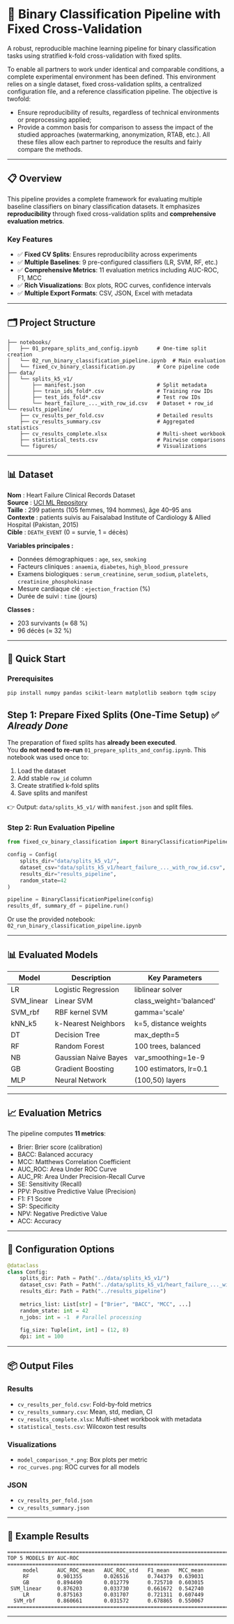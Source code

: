 # 🧪 Binary Classification Pipeline with Fixed Cross-Validation

A robust, reproducible machine learning pipeline for binary classification tasks using stratified k-fold cross-validation with fixed splits.

To enable all partners to work under identical and comparable conditions, a complete experimental environment has been defined. This environment relies on a single dataset, fixed cross-validation splits, a centralized configuration file, and a reference classification pipeline.
The objective is twofold:
- Ensure reproducibility of results, regardless of technical environments or preprocessing applied;
- Provide a common basis for comparison to assess the impact of the studied approaches (watermarking, anonymization, RTAB, etc.).
All these files allow each partner to reproduce the results and fairly compare the methods.

---

## 📋 Overview

This pipeline provides a complete framework for evaluating multiple baseline classifiers on binary classification datasets. It emphasizes **reproducibility** through fixed cross-validation splits and **comprehensive evaluation metrics**.

### Key Features
- ✅ **Fixed CV Splits**: Ensures reproducibility across experiments  
- ✅ **Multiple Baselines**: 9 pre-configured classifiers (LR, SVM, RF, etc.)  
- ✅ **Comprehensive Metrics**: 11 evaluation metrics including AUC-ROC, F1, MCC  
- ✅ **Rich Visualizations**: Box plots, ROC curves, confidence intervals  
- ✅ **Multiple Export Formats**: CSV, JSON, Excel with metadata  

---

## 🗂️ Project Structure

```
├── notebooks/
│   ├── 01_prepare_splits_and_config.ipynb      # One-time split creation
│   └── 02_run_binary_classification_pipeline.ipynb  # Main evaluation
│   └── fixed_cv_binary_classification.py       # Core pipeline code
├── data/
│   └── splits_k5_v1/
│       ├── manifest.json                       # Split metadata
│       ├── train_ids_fold*.csv                 # Training row IDs
│       ├── test_ids_fold*.csv                  # Test row IDs
│       └── heart_failure_..._with_row_id.csv   # Dataset + row_id
└── results_pipeline/
    ├── cv_results_per_fold.csv                 # Detailed results
    ├── cv_results_summary.csv                  # Aggregated statistics
    ├── cv_results_complete.xlsx                # Multi-sheet workbook
    ├── statistical_tests.csv                   # Pairwise comparisons
    └── figures/                                # Visualizations
```

---
## 📊 Dataset

**Nom** : Heart Failure Clinical Records Dataset  
**Source** : [UCI ML Repository](https://archive.ics.uci.edu/ml/datasets/Heart+failure+clinical+records)  
**Taille** : 299 patients (105 femmes, 194 hommes), âge 40–95 ans  
**Contexte** : patients suivis au Faisalabad Institute of Cardiology & Allied Hospital (Pakistan, 2015)  
**Cible** : `DEATH_EVENT` (0 = survie, 1 = décès)  

**Variables principales :**
- Données démographiques : `age`, `sex`, `smoking`  
- Facteurs cliniques : `anaemia`, `diabetes`, `high_blood_pressure`  
- Examens biologiques : `serum_creatinine`, `serum_sodium`, `platelets`, `creatinine_phosphokinase`  
- Mesure cardiaque clé : `ejection_fraction` (%)  
- Durée de suivi : `time` (jours)  

**Classes :**
- 203 survivants (≈ 68 %)  
- 96 décès (≈ 32 %)  
---
## 🚀 Quick Start

### Prerequisites
```bash
pip install numpy pandas scikit-learn matplotlib seaborn tqdm scipy
```

## Step 1: Prepare Fixed Splits (One-Time Setup) ✅ *Already Done*  

The preparation of fixed splits has **already been executed**.  
You **do not need to re-run** `01_prepare_splits_and_config.ipynb`.
This notebook was used once to:
1. Load the dataset  
2. Add stable `row_id` column  
3. Create stratified k-fold splits  
4. Save splits and manifest  

👉 Output: `data/splits_k5_v1/` with `manifest.json` and split files.

### Step 2: Run Evaluation Pipeline
```python
from fixed_cv_binary_classification import BinaryClassificationPipeline, Config

config = Config(
    splits_dir="data/splits_k5_v1/",
    dataset_csv="data/splits_k5_v1/heart_failure_..._with_row_id.csv",
    results_dir="results_pipeline",
    random_state=42
)

pipeline = BinaryClassificationPipeline(config)
results_df, summary_df = pipeline.run()
```

Or use the provided notebook: `02_run_binary_classification_pipeline.ipynb`

---

## 📊 Evaluated Models

| Model      | Description                  | Key Parameters |
|------------|------------------------------|----------------|
| LR         | Logistic Regression          | liblinear solver |
| SVM_linear | Linear SVM                   | class_weight='balanced' |
| SVM_rbf    | RBF kernel SVM               | gamma='scale' |
| kNN_k5     | k-Nearest Neighbors          | k=5, distance weights |
| DT         | Decision Tree                | max_depth=5 |
| RF         | Random Forest                | 100 trees, balanced |
| NB         | Gaussian Naive Bayes         | var_smoothing=1e-9 |
| GB         | Gradient Boosting            | 100 estimators, lr=0.1 |
| MLP        | Neural Network               | (100,50) layers |

---

## 📈 Evaluation Metrics

The pipeline computes **11 metrics**:

- Brier: Brier score (calibration)  
- BACC: Balanced accuracy  
- MCC: Matthews Correlation Coefficient  
- AUC_ROC: Area Under ROC Curve  
- AUC_PR: Area Under Precision-Recall Curve  
- SE: Sensitivity (Recall)  
- PPV: Positive Predictive Value (Precision)  
- F1: F1 Score  
- SP: Specificity  
- NPV: Negative Predictive Value  
- ACC: Accuracy  

---

## 🔧 Configuration Options

```python
@dataclass
class Config:
    splits_dir: Path = Path("../data/splits_k5_v1/")
    dataset_csv: Path = Path("../data/splits_k5_v1/heart_failure_..._with_row_id.csv")
    results_dir: Path = Path("../results_pipeline")
    
    metrics_list: List[str] = ["Brier", "BACC", "MCC", ...]
    random_state: int = 42
    n_jobs: int = -1  # Parallel processing
    
    fig_size: Tuple[int, int] = (12, 8)
    dpi: int = 100
```

---

## 📦 Output Files

### Results
- `cv_results_per_fold.csv`: Fold-by-fold metrics  
- `cv_results_summary.csv`: Mean, std, median, CI  
- `cv_results_complete.xlsx`: Multi-sheet workbook with metadata  
- `statistical_tests.csv`: Wilcoxon test results  

### Visualizations
- `model_comparison_*.png`: Box plots per metric  
- `roc_curves.png`: ROC curves for all models  

### JSON
- `cv_results_per_fold.json`  
- `cv_results_summary.json`  

---

## 📝 Example Results

```
================================================================================
TOP 5 MODELS BY AUC-ROC
================================================================================
     model      AUC_ROC_mean   AUC_ROC_std   F1_mean   MCC_mean
     RF         0.901355       0.026516      0.744379  0.639031
     GB         0.894490       0.012779      0.725710  0.603015
 SVM_linear     0.876203       0.033730      0.661672  0.542740
     LR         0.875163       0.031707      0.721311  0.607449
  SVM_rbf       0.860661       0.031572      0.678865  0.550067
================================================================================
```

---
